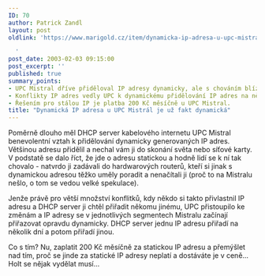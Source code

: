 ```yaml
---
ID: 70
author: Patrick Zandl
layout: post
oldlink: 'https://www.marigold.cz/item/dynamicka-ip-adresa-u-upc-mistral-je-uz-fakt-dynamicka

  '
post_date: 2003-02-03 09:15:00
post_excerpt: ''
published: true
summary_points:
- UPC Mistral dříve přiděloval IP adresy dynamicky, ale s chováním blízkým statickému.
- Konflikty IP adres vedly UPC k dynamickému přidělování IP adres na několik dní.
- Řešením pro stálou IP je platba 200 Kč měsíčně u UPC Mistral.
title: "Dynamická IP adresa u UPC Mistrál je už fakt dynamická"
---
```


<p>
Poměrně dlouho měl DHCP server kabelového internetu UPC Mistral benevolentní vztah k přidělování dynamicky generovaných IP adres. Většinou adresu přidělil a nechal vám ji do skonání světa nebo síťové karty. V podstatě se dalo říct, že jde o adresu statickou a hodně lidí se k ní tak chovalo - natvrdo ji zadávali do hardwarových routerů, kteří si jinak s dynamickou adresou těžko uměly poradit a nenačítali ji (proč to na Mistralu nešlo, o tom se vedou velké spekulace).</p>

<p>
Jenže právě pro větší množství konflitků, kdy někdo si takto přivlastnil IP adresu a DHCP server ji chtěl přiřadit někomu jinému, UPC přistoupilo ke změnám a IP adresy se v jednotlivých segmentech Mistralu začínají přiřazovat opravdu dynamicky. DHCP server jednu IP adresu přiřadí na několik dní a potom přiřadí jinou. </p>

<p>
Co s tím? Nu, zaplatit 200 Kč měsíčně za statickou IP adresu a přemýšlet nad tím, proč se jinde za statické IP adresy neplatí a dostáváte je v ceně... Holt se nějak vydělat musí...</p>